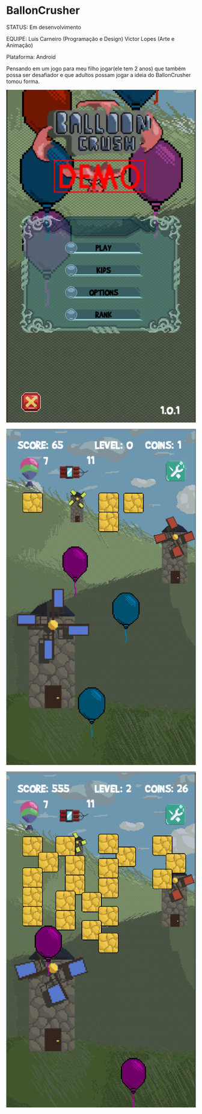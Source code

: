 # BallonCrusher

STATUS: Em desenvolvimento

EQUIPE: Luis Carneiro (Programação e Design)
        Victor Lopes (Arte e Animação)
        
Plataforma: Android
       
       
Pensando em um jogo para meu filho jogar(ele tem 2 anos) que também possa ser desafiador e que adultos possam jogar a ideia do BallonCrusher tomou forma.

![](Images/ballon_crusher_1.png)

![](Images/ballon_crusher_2.png)

![](Images/ballon_crusher_3.png)

